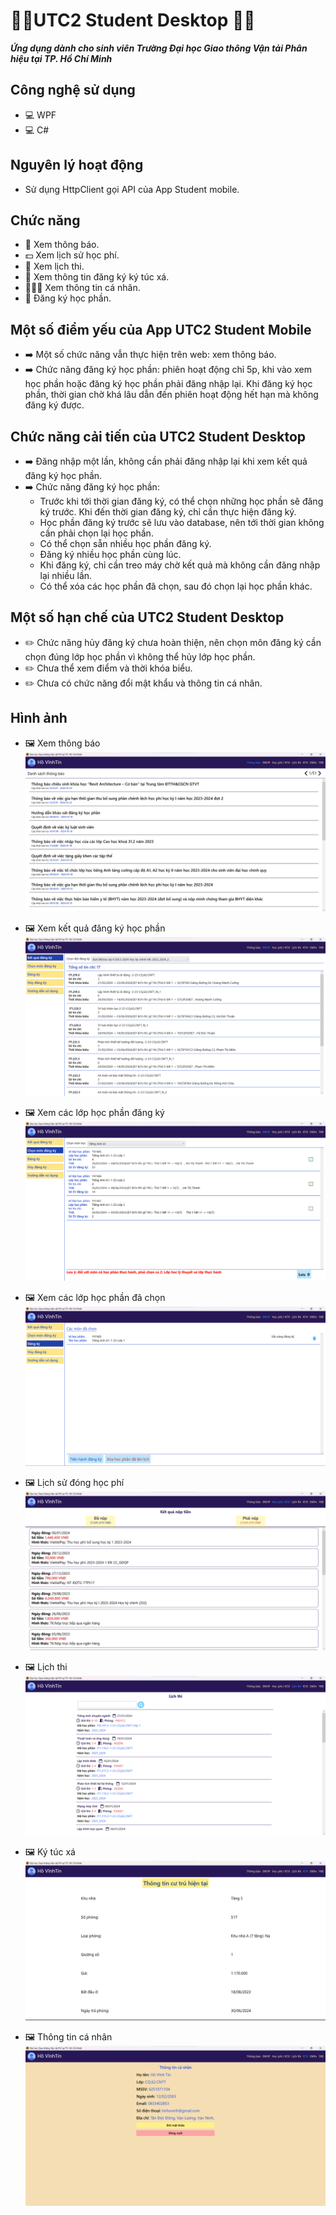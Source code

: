 # 🏫🏫UTC2 Student Desktop 🏫🏫 
***Ứng dụng dành cho sinh viên Trường Đại học Giao thông Vận tải Phân hiệu tại TP. Hồ Chí Minh***

## Công nghệ sử dụng
* 💻 WPF
* 💻 C#

## Nguyên lý hoạt động
* Sử dụng HttpClient gọi API của App Student mobile.

## Chức năng

* 🔔 Xem thông báo.
* 💵 Xem lịch sử học phí.
* 📆 Xem lịch thi.
* 🏨 Xem thông tin đăng ký ký túc xá.
* 🧑🏼‍💼 Xem thông tin cá nhân.
* 📱 Đăng ký học phần.

## Một số điểm yếu của App UTC2 Student Mobile

* ➡️ Một số chức năng vẫn thực hiện trên web: xem thông báo.
* ➡️ Chức năng đăng ký học phần: phiên hoạt động chỉ 5p, khi vào xem học phần hoặc đăng ký học phần phải đăng nhập lại. Khi đăng ký học phần, thời gian chờ khá lâu dẫn đến phiên hoạt động hết hạn mà không đăng ký được.

## Chức năng cải tiến của UTC2 Student Desktop

* ➡️ Đăng nhập một lần, không cần phải đăng nhập lại khi xem kết quả đăng ký học phần.
* ➡️ Chức năng đăng ký học phần:
    - Trước khi tới thời gian đăng ký, có thể chọn những học phần sẽ đăng ký trước. Khi đến thời gian đăng ký, chỉ cần thực hiện đăng ký.
    - Học phần đăng ký trước sẽ lưu vào database, nên tới thời gian không cần phải chọn lại học phần.
    - Có thể chọn sẵn nhiều học phần đăng ký.
    - Đăng ký nhiều học phần cùng lúc.
    - Khi đăng ký, chỉ cần treo máy chờ kết quả mà không cần đăng nhập lại nhiều lần.
    - Có thể xóa các học phần đã chọn, sau đó chọn lại học phần khác.

## Một số hạn chế của UTC2 Student Desktop

* ✏️ Chức năng hủy đăng ký chưa hoàn thiện, nên chọn môn đăng ký cần chọn đúng lớp học phần vì không thể hủy lớp học phần.
* ✏️ Chưa thể xem điểm và thời khóa biểu.
* ✏️ Chưa có chức năng đổi mật khẩu và thông tin cá nhân.

## Hình ảnh

* 🖼️ Xem thông báo
    ![](DOCs/Images/thong_bao.png)

* 🖼️ Xem kết quả đăng ký học phần
    ![](DOCs/Images/ket_qua_DKHP.png)

* 🖼️ Xem các lớp học phần đăng ký
    ![](DOCs/Images/chon_mon_DK.png)

* 🖼️ Xem các lớp học phần đã chọn
    ![](DOCs/Images/cac_mon_duoc_chon.png)

* 🖼️ Lịch sử đóng học phí
    ![](DOCs/Images/lich_su_hoc_phi.png)

* 🖼️ Lịch thi
    ![](DOCs/Images/lich_thi.png)

* 🖼️ Ký túc xá
    ![](DOCs/Images/ktx.png)

* 🖼️ Thông tin cá nhân
    ![](DOCs/Images/thong_tin_ca_nhan.png)
